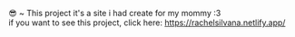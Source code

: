 😎 ~ This project it's a site i had create for my mommy :3 <br>
if you want to see this project, click here: https://rachelsilvana.netlify.app/
